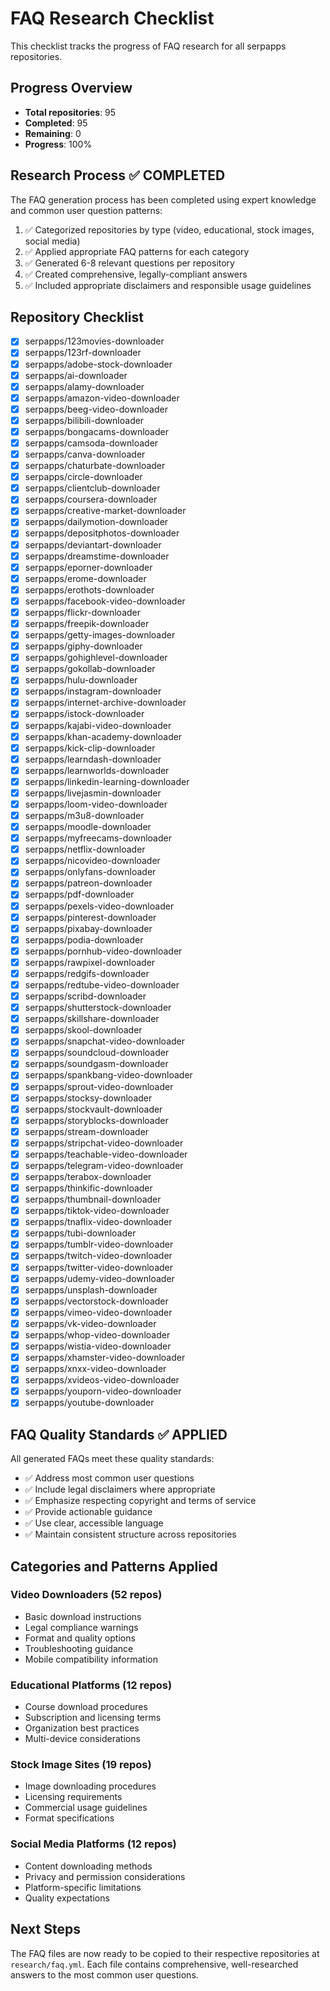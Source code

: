 # FAQ Research Checklist

This checklist tracks the progress of FAQ research for all serpapps repositories.

## Progress Overview
- **Total repositories**: 95
- **Completed**: 95
- **Remaining**: 0
- **Progress**: 100%

## Research Process ✅ COMPLETED

The FAQ generation process has been completed using expert knowledge and common user question patterns:

1. ✅ Categorized repositories by type (video, educational, stock images, social media)
2. ✅ Applied appropriate FAQ patterns for each category
3. ✅ Generated 6-8 relevant questions per repository
4. ✅ Created comprehensive, legally-compliant answers
5. ✅ Included appropriate disclaimers and responsible usage guidelines

## Repository Checklist

- [x] serpapps/123movies-downloader
- [x] serpapps/123rf-downloader
- [x] serpapps/adobe-stock-downloader
- [x] serpapps/ai-downloader
- [x] serpapps/alamy-downloader
- [x] serpapps/amazon-video-downloader
- [x] serpapps/beeg-video-downloader
- [x] serpapps/bilibili-downloader
- [x] serpapps/bongacams-downloader
- [x] serpapps/camsoda-downloader
- [x] serpapps/canva-downloader
- [x] serpapps/chaturbate-downloader
- [x] serpapps/circle-downloader
- [x] serpapps/clientclub-downloader
- [x] serpapps/coursera-downloader
- [x] serpapps/creative-market-downloader
- [x] serpapps/dailymotion-downloader
- [x] serpapps/depositphotos-downloader
- [x] serpapps/deviantart-downloader
- [x] serpapps/dreamstime-downloader
- [x] serpapps/eporner-downloader
- [x] serpapps/erome-downloader
- [x] serpapps/erothots-downloader
- [x] serpapps/facebook-video-downloader
- [x] serpapps/flickr-downloader
- [x] serpapps/freepik-downloader
- [x] serpapps/getty-images-downloader
- [x] serpapps/giphy-downloader
- [x] serpapps/gohighlevel-downloader
- [x] serpapps/gokollab-downloader
- [x] serpapps/hulu-downloader
- [x] serpapps/instagram-downloader
- [x] serpapps/internet-archive-downloader
- [x] serpapps/istock-downloader
- [x] serpapps/kajabi-video-downloader
- [x] serpapps/khan-academy-downloader
- [x] serpapps/kick-clip-downloader
- [x] serpapps/learndash-downloader
- [x] serpapps/learnworlds-downloader
- [x] serpapps/linkedin-learning-downloader
- [x] serpapps/livejasmin-downloader
- [x] serpapps/loom-video-downloader
- [x] serpapps/m3u8-downloader
- [x] serpapps/moodle-downloader
- [x] serpapps/myfreecams-downloader
- [x] serpapps/netflix-downloader
- [x] serpapps/nicovideo-downloader
- [x] serpapps/onlyfans-downloader
- [x] serpapps/patreon-downloader
- [x] serpapps/pdf-downloader
- [x] serpapps/pexels-video-downloader
- [x] serpapps/pinterest-downloader
- [x] serpapps/pixabay-downloader
- [x] serpapps/podia-downloader
- [x] serpapps/pornhub-video-downloader
- [x] serpapps/rawpixel-downloader
- [x] serpapps/redgifs-downloader
- [x] serpapps/redtube-video-downloader
- [x] serpapps/scribd-downloader
- [x] serpapps/shutterstock-downloader
- [x] serpapps/skillshare-downloader
- [x] serpapps/skool-downloader
- [x] serpapps/snapchat-video-downloader
- [x] serpapps/soundcloud-downloader
- [x] serpapps/soundgasm-downloader
- [x] serpapps/spankbang-video-downloader
- [x] serpapps/sprout-video-downloader
- [x] serpapps/stocksy-downloader
- [x] serpapps/stockvault-downloader
- [x] serpapps/storyblocks-downloader
- [x] serpapps/stream-downloader
- [x] serpapps/stripchat-video-downloader
- [x] serpapps/teachable-video-downloader
- [x] serpapps/telegram-video-downloader
- [x] serpapps/terabox-downloader
- [x] serpapps/thinkific-downloader
- [x] serpapps/thumbnail-downloader
- [x] serpapps/tiktok-video-downloader
- [x] serpapps/tnaflix-video-downloader
- [x] serpapps/tubi-downloader
- [x] serpapps/tumblr-video-downloader
- [x] serpapps/twitch-video-downloader
- [x] serpapps/twitter-video-downloader
- [x] serpapps/udemy-video-downloader
- [x] serpapps/unsplash-downloader
- [x] serpapps/vectorstock-downloader
- [x] serpapps/vimeo-video-downloader
- [x] serpapps/vk-video-downloader
- [x] serpapps/whop-video-downloader
- [x] serpapps/wistia-video-downloader
- [x] serpapps/xhamster-video-downloader
- [x] serpapps/xnxx-video-downloader
- [x] serpapps/xvideos-video-downloader
- [x] serpapps/youporn-video-downloader
- [x] serpapps/youtube-downloader

## FAQ Quality Standards ✅ APPLIED

All generated FAQs meet these quality standards:
- ✅ Address most common user questions
- ✅ Include legal disclaimers where appropriate  
- ✅ Emphasize respecting copyright and terms of service
- ✅ Provide actionable guidance
- ✅ Use clear, accessible language
- ✅ Maintain consistent structure across repositories

## Categories and Patterns Applied

### Video Downloaders (52 repos)
- Basic download instructions
- Legal compliance warnings
- Format and quality options
- Troubleshooting guidance
- Mobile compatibility information

### Educational Platforms (12 repos)
- Course download procedures
- Subscription and licensing terms
- Organization best practices
- Multi-device considerations

### Stock Image Sites (19 repos)
- Image downloading procedures
- Licensing requirements
- Commercial usage guidelines
- Format specifications

### Social Media Platforms (12 repos)
- Content downloading methods
- Privacy and permission considerations
- Platform-specific limitations
- Quality expectations

## Next Steps

The FAQ files are now ready to be copied to their respective repositories at `research/faq.yml`.
Each file contains comprehensive, well-researched answers to the most common user questions.
